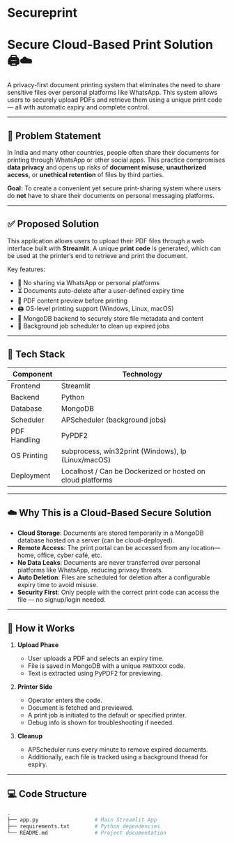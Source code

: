 # Secureprint
# Secure Cloud-Based Print Solution 🖨️☁️

A privacy-first document printing system that eliminates the need to share sensitive files over personal platforms like WhatsApp. This system allows users to securely upload PDFs and retrieve them using a unique print code — all with automatic expiry and complete control.

---

## 🚩 Problem Statement

In India and many other countries, people often share their documents for printing through WhatsApp or other social apps. This practice compromises **data privacy** and opens up risks of **document misuse**, **unauthorized access**, or **unethical retention** of files by third parties.

**Goal:** To create a convenient yet secure print-sharing system where users do **not** have to share their documents on personal messaging platforms.

---

## ✅ Proposed Solution

This application allows users to upload their PDF files through a web interface built with **Streamlit**. A unique **print code** is generated, which can be used at the printer’s end to retrieve and print the document.

Key features:

- 🔐 No sharing via WhatsApp or personal platforms
- ⏳ Documents auto-delete after a user-defined expiry time
- 📄 PDF content preview before printing
- 🖨️ OS-level printing support (Windows, Linux, macOS)
- 📁 MongoDB backend to securely store file metadata and content
- 🧼 Background job scheduler to clean up expired jobs

---

## 🚀 Tech Stack

| Component      | Technology                  |
|----------------|------------------------------|
| Frontend       | Streamlit                    |
| Backend        | Python                       |
| Database       | MongoDB                      |
| Scheduler      | APScheduler (background jobs)|
| PDF Handling   | PyPDF2                       |
| OS Printing    | subprocess, win32print (Windows), lp (Linux/macOS) |
| Deployment     | Localhost / Can be Dockerized or hosted on cloud platforms |

---

## ☁️ Why This is a Cloud-Based Secure Solution

- **Cloud Storage**: Documents are stored temporarily in a MongoDB database hosted on a server (can be cloud-deployed).
- **Remote Access**: The print portal can be accessed from any location—home, office, cyber café, etc.
- **No Data Leaks**: Documents are never transferred over personal platforms like WhatsApp, reducing privacy threats.
- **Auto Deletion**: Files are scheduled for deletion after a configurable expiry time to avoid misuse.
- **Security First**: Only people with the correct print code can access the file — no signup/login needed.

---

## 🧠 How it Works

1. **Upload Phase**
   - User uploads a PDF and selects an expiry time.
   - File is saved in MongoDB with a unique `PRNTXXXX` code.
   - Text is extracted using PyPDF2 for previewing.

2. **Printer Side**
   - Operator enters the code.
   - Document is fetched and previewed.
   - A print job is initiated to the default or specified printer.
   - Debug info is shown for troubleshooting if needed.

3. **Cleanup**
   - APScheduler runs every minute to remove expired documents.
   - Additionally, each file is tracked using a background thread for expiry.

---

## 💻 Code Structure

```bash
.
├── app.py                  # Main Streamlit App
├── requirements.txt        # Python dependencies
└── README.md               # Project documentation
